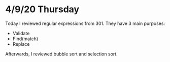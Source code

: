# 4/9/20 Thursday 

Today I reviewed regular expressions from 301. They have 3 main purposes:
  - Validate
  - Find(match)
  - Replace 

Afterwards, I reviewed bubble sort and selection sort. 